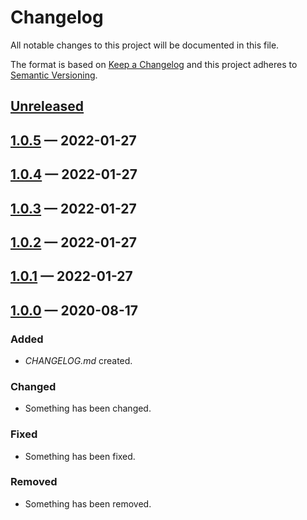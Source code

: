 # Changelog

All notable changes to this project will be documented in this file.

The format is based on [Keep a Changelog](http://keepachangelog.com)
and this project adheres to [Semantic Versioning](http://semver.org/spec/v2.0.0.html).


## [Unreleased]

## [1.0.5] — 2022-01-27

## [1.0.4] — 2022-01-27

## [1.0.3] — 2022-01-27

## [1.0.2] — 2022-01-27

## [1.0.1] — 2022-01-27

## [1.0.0] — 2020-08-17
### Added
- _CHANGELOG.md_ created.
### Changed
- Something has been changed.
### Fixed
- Something has been fixed.
### Removed
- Something has been removed.


[1.0.0]: https://github.com/evilsneer/clj-utils/compare/0.0.0...1.0.0
[1.0.1]: https://github.com/evilsneer/clj-utils/compare/1.0.0...1.0.1
[1.0.2]: https://github.com/evilsneer/clj-utils/compare/1.0.1...1.0.2
[1.0.3]: https://github.com/evilsneer/clj-utils/compare/1.0.2...1.0.3
[1.0.4]: https://github.com/evilsneer/clj-utils/compare/1.0.3...1.0.4
[1.0.5]: https://github.com/evilsneer/clj-utils/compare/1.0.4...1.0.5
[Unreleased]: https://github.com/evilsneer/clj-utils/compare/1.0.5...HEAD
